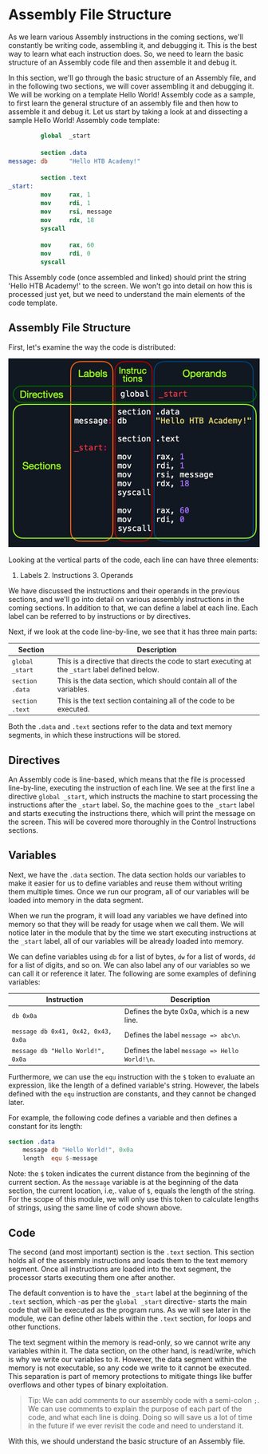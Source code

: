 # Assembly File Structure

As we learn various Assembly instructions in the coming sections, we'll constantly be writing code, assembling it, and debugging it. This is the best way to learn what each instruction does. So, we need to learn the basic structure of an Assembly code file and then assemble it and debug it.

In this section, we'll go through the basic structure of an Assembly file, and in the following two sections, we will cover assembling it and debugging it. We will be working on a template Hello World! Assembly code as a sample, to first learn the general structure of an assembly file and then how to assemble it and debug it. Let us start by taking a look at and dissecting a sample Hello World! Assembly code template:

```nasm
         global  _start

         section .data
message: db      "Hello HTB Academy!"

         section .text
_start:
         mov     rax, 1
         mov     rdi, 1
         mov     rsi, message
         mov     rdx, 18
         syscall

         mov     rax, 60
         mov     rdi, 0
         syscall
```

This Assembly code (once assembled and linked) should print the string 'Hello HTB Academy!' to the screen. We won't go into detail on how this is processed just yet, but we need to understand the main elements of the code template.

## Assembly File Structure

First, let's examine the way the code is distributed:

![alt text](/Images/image-148.png)

Looking at the vertical parts of the code, each line can have three elements:

1. Labels 2. Instructions 3. Operands

We have discussed the instructions and their operands in the previous sections, and we'll go into detail on various assembly instructions in the coming sections. In addition to that, we can define a label at each line. Each label can be referred to by instructions or by directives.

Next, if we look at the code line-by-line, we see that it has three main parts:

| Section         | Description                                                                                       |
| --------------- | ------------------------------------------------------------------------------------------------- |
| `global _start` | This is a directive that directs the code to start executing at the `_start` label defined below. |
| `section .data` | This is the data section, which should contain all of the variables.                              |
| `section .text` | This is the text section containing all of the code to be executed.                               |

Both the `.data` and `.text` sections refer to the data and text memory segments, in which these instructions will be stored.

## Directives

An Assembly code is line-based, which means that the file is processed line-by-line, executing the instruction of each line. We see at the first line a directive `global _start`, which instructs the machine to start processing the instructions after the `_start` label. So, the machine goes to the `_start` label and starts executing the instructions there, which will print the message on the screen. This will be covered more thoroughly in the Control Instructions sections.

## Variables

Next, we have the `.data` section. The data section holds our variables to make it easier for us to define variables and reuse them without writing them multiple times. Once we run our program, all of our variables will be loaded into memory in the data segment.

When we run the program, it will load any variables we have defined into memory so that they will be ready for usage when we call them. We will notice later in the module that by the time we start executing instructions at the `_start` label, all of our variables will be already loaded into memory.

We can define variables using `db` for a list of bytes, `dw` for a list of words, `dd` for a list of digits, and so on. We can also label any of our variables so we can call it or reference it later. The following are some examples of defining variables:

| Instruction                         | Description                                    |
| ----------------------------------- | ---------------------------------------------- |
| `db 0x0a`                           | Defines the byte 0x0a, which is a new line.    |
| `message db 0x41, 0x42, 0x43, 0x0a` | Defines the label `message => abc\n`.          |
| `message db "Hello World!", 0x0a`   | Defines the label `message => Hello World!\n`. |

Furthermore, we can use the `equ` instruction with the `$` token to evaluate an expression, like the length of a defined variable's string. However, the labels defined with the `equ` instruction are constants, and they cannot be changed later.

For example, the following code defines a variable and then defines a constant for its length:

```nasm
section .data
    message db "Hello World!", 0x0a
    length  equ $-message
```

Note: the `$` token indicates the current distance from the beginning of the current section. As the `message` variable is at the beginning of the data section, the current location, i.e,. value of `$`, equals the length of the string. For the scope of this module, we will only use this token to calculate lengths of strings, using the same line of code shown above.

## Code

The second (and most important) section is the `.text` section. This section holds all of the assembly instructions and loads them to the text memory segment. Once all instructions are loaded into the text segment, the processor starts executing them one after another.

The default convention is to have the `_start` label at the beginning of the `.text` section, which -as per the `global _start` directive- starts the main code that will be executed as the program runs. As we will see later in the module, we can define other labels within the `.text` section, for loops and other functions.

The text segment within the memory is read-only, so we cannot write any variables within it. The data section, on the other hand, is read/write, which is why we write our variables to it. However, the data segment within the memory is not executable, so any code we write to it cannot be executed. This separation is part of memory protections to mitigate things like buffer overflows and other types of binary exploitation.

> Tip: We can add comments to our assembly code with a semi-colon `;`. We can use comments to explain the purpose of each part of the code, and what each line is doing. Doing so will save us a lot of time in the future if we ever revisit the code and need to understand it.

With this, we should understand the basic structure of an Assembly file.
